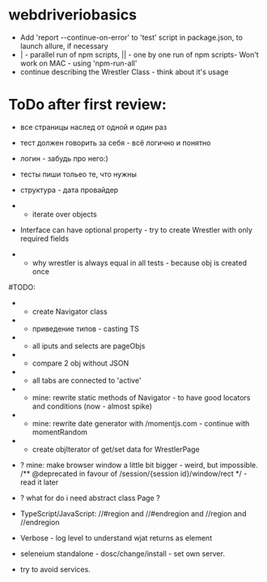 # webdriveriobasics
* Add 'report --continue-on-error' to 'test' script in package.json, to launch allure, if necessary
* | - parallel run of npm scripts, || - one by one run of npm scripts- Won't work on MAC - using 'npm-run-all'
* continue describing the Wrestler Class - think about it's usage

# ToDo after first review: 
* все страницы наслед от одной и один раз 
* тест должен говорить за себя - всё логично и понятно 
* логин - забудь про него:)
* тесты пиши тольео те, что нужны 
* структура - дата провайдер
 
* + iterate over objects
* Interface can have optional property - try to create Wrestler with only required fields
* + why wrestler is always equal in all tests - because obj is created once

#TODO:
* + create Navigator class
* + приведение типов - casting TS
* + all iputs and selects are pageObjs 
* + compare 2 obj without JSON
* + all tabs are connected to 'active' 
* + mine: rewrite static methods of Navigator - to have good locators and conditions (now - almost spike)
* + mine: rewrite date generator with /momentjs.com - continue with momentRandom
* + create objIterator of get/set data for WrestlerPage

* ? mine: make browser window a little bit bigger - weird, but impossible.
/** @deprecated in favour of /session/{session id}/window/rect */ - read it later
* ? what for do i need abstract class Page ? 

* TypeScript/JavaScript: //#region and //#endregion and //region and //endregion

* Verbose - log level to understand wjat returns as element
* seleneium standalone - dosc/change/install - set own server. 
* try to avoid services. 
